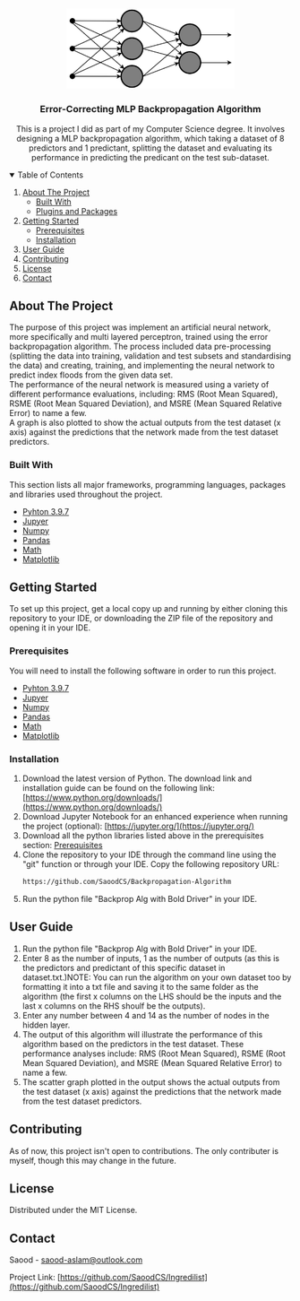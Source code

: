 
<!-- PROJECT LOGO -->
<br />
<p align="center">
  <a href="https://github.com/SaoodCS/Backpropagation-Algorithm">
    <img src="Multi-Layer_Neural_Network-Vector-Blank.svg" alt="Logo" width="300">
  </a>

  <h3 align="center">Error-Correcting MLP Backpropagation Algorithm</h3>

  <p align="center">
    This is a project I did as part of my Computer Science degree. It involves designing a MLP backpropagation algorithm, which taking a dataset of 8 predictors and 1 predictant, splitting the dataset and evaluating its performance in predicting the predicant on the test sub-dataset.
  </p>
</p>



<!-- TABLE OF CONTENTS -->
<details open="open">
  <summary>Table of Contents</summary>
  <ol>
    <li>
      <a href="#about-the-project">About The Project</a>
      <ul>
        <li><a href="#built-with">Built With</a></li>
        <li><a href="#plugins-and-packages">Plugins and Packages</a></li> 
      </ul>
    </li>
    <li>
      <a href="#getting-started">Getting Started</a>
      <ul>
        <li><a href="#prerequisites">Prerequisites</a></li>
        <li><a href="#installation">Installation</a></li>
      </ul>
    </li>
    <li><a href="#user-guide">User Guide</a></li>
    <li><a href="#contributing">Contributing</a></li>
    <li><a href="#license">License</a></li>
    <li><a href="#contact">Contact</a></li>
  </ol>
</details>



<!-- ABOUT THE PROJECT -->
## About The Project

The purpose of this project was implement an artificial neural network, more specifically and multi layered perceptron, trained using the error backpropagation algorithm. The process included data pre-processing (splitting the data into training, validation and test subsets and standardising the data) and creating, training, and implementing the neural network to predict index floods from the given data set.
<br>
The performance of the neural network is measured using a variety of different performance evaluations, including: RMS (Root Mean Squared), RSME (Root Mean Squared Deviation), and MSRE (Mean Squared Relative Error) to name a few.
<br>
A graph is also plotted to show the actual outputs from the test dataset (x axis) against the predictions that the network made from the test dataset predictors.



### Built With

This section lists all major frameworks, programming languages, packages and libraries used throughout the project.
* [Pyhton 3.9.7](https://www.python.org/downloads/release/python-397/)
* [Jupyer](https://jupyter.org/)
* [Numpy](https://numpy.org/doc/stable/)
* [Pandas](https://pandas.pydata.org/)
* [Math](https://docs.python.org/3/library/math.html)
* [Matplotlib](https://matplotlib.org/)

<!-- GETTING STARTED -->
## Getting Started

To set up this project, get a local copy up and running by either cloning this repository to your IDE,
or downloading the ZIP file of the repository and opening it in your IDE.


### Prerequisites

You will need to install the following software in order to run this project.
* [Pyhton 3.9.7](https://www.python.org/downloads/release/python-397/)
* [Jupyer](https://jupyter.org/)
* [Numpy](https://numpy.org/doc/stable/)
* [Pandas](https://pandas.pydata.org/)
* [Math](https://docs.python.org/3/library/math.html)
* [Matplotlib](https://matplotlib.org/)

### Installation
1. Download the latest version of Python. The download link and installation guide can be
found on the following link: [https://www.python.org/downloads/](https://www.python.org/downloads/)
2. Download Jupyter Notebook for an enhanced experience when running the project (optional): [https://jupyter.org/](https://jupyter.org/)
3. Download all the python libraries listed above in the prerequisites section: <a href="#prerequisites">Prerequisites</a>
3. Clone the repository to your IDE through the command line using the "git" function or through your IDE. Copy the following repository URL:
   ```sh
   https://github.com/SaoodCS/Backpropagation-Algorithm
   ```
4. Run the python file "Backprop Alg with Bold Driver" in your IDE. 



<!-- USAGE EXAMPLES -->
## User Guide
1. Run the python file "Backprop Alg with Bold Driver" in your IDE. 
2. Enter 8 as the number of inputs, 1 as the number of outputs (as this is the predictors and predictant of this specific dataset in dataset.txt.)NOTE: You can run the algorithm on your own dataset too by formatting it into a txt file and saving it to the same folder
as the algorithm (the first x columns on the LHS should be the inputs and the last x columns on the RHS shoulf be the outputs).
3. Enter any number between 4 and 14 as the number of nodes in the hidden layer. 
4. The output of this algorithm will illustrate the performance of this algorithm based on the predictors in the test dataset. These performance analyses include: RMS (Root Mean Squared), RSME (Root Mean Squared Deviation), and MSRE (Mean Squared Relative Error) to name a few. 
5. The scatter graph plotted in the output shows the actual outputs from the test dataset (x axis) against the predictions that the network made from the test dataset predictors.



<!-- CONTRIBUTING -->
## Contributing
As of now, this project isn't open to contributions. The only contributer is myself, though this may change in the future.



<!-- LICENSE -->
## License

Distributed under the MIT License.



<!-- CONTACT -->
## Contact

Saood - saood-aslam@outlook.com

Project Link: [https://github.com/SaoodCS/Ingredilist](https://github.com/SaoodCS/Ingredilist)